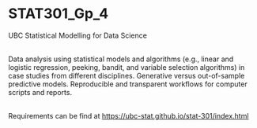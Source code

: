 # STAT301_Gp_4
UBC Statistical Modelling for Data Science<br>

<br>Data analysis using statistical models and algorithms (e.g., linear and logistic regression, peeking, bandit, and variable selection algorithms) in case studies from different disciplines. Generative versus out-of-sample predictive models. Reproducible and transparent workflows for computer scripts and reports.

<br>Requirements can be find at https://ubc-stat.github.io/stat-301/index.html
